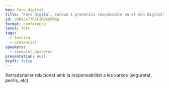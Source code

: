 ```yaml
---
key: faro_digital
title: "Faro digital, consum i presència responsable en el món digital"
id: aOHds477R7FiM3cnWAXp
format: conference
level: Tots
tags:
  - tecnica
  - presencial
speakers:
  - ezequiel_passeron
presentation: null
draft: false
---
```


Xerrada/taller relacionat amb la responsabilitat a les xarxes (seguretat, perills, etc)
